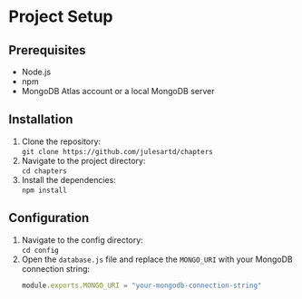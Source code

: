 # Project Setup

## Prerequisites
- Node.js
- npm
- MongoDB Atlas account or a local MongoDB server

## Installation
1. Clone the repository:  
   `git clone https://github.com/julesartd/chapters`
2. Navigate to the project directory:  
   `cd chapters`
3. Install the dependencies:  
   `npm install`

## Configuration
1. Navigate to the config directory:  
   `cd config`
2. Open the `database.js` file and replace the `MONGO_URI` with your MongoDB connection string:
   ```js
   module.exports.MONGO_URI = "your-mongodb-connection-string"
